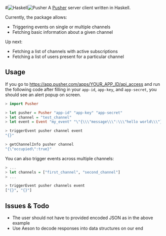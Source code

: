 #![Haskell](https://raw.githubusercontent.com/sidraval/pusher-haskell/master/assets/haskell.png)![Pusher](https://raw.githubusercontent.com/sidraval/pusher-haskell/master/assets/pusher.png)
A [Pusher](http://www.pusher.com) server client written in Haskell.

Currently, the package allows:

* Triggering events on single or multiple channels
* Fetching basic information about a given channel

Up next:

* Fetching a list of channels with active subscriptions
* Fetching a list of users present for a particular channel

## Usage
If you go to https://app.pusher.com/apps/YOUR_APP_ID/api_access and run the
following code after filling in your `app-id`, `app-key`, and `app-secret`, you
should see an alert popup on screen.

```haskell
> import Pusher

> let pusher = Pusher "app-id" "app-key" "app-secret"
> let channel = "test_channel"
> let event = Event "my_event" "\"{\\\"message\\\":\\\"hello world\\\"}\""

> triggerEvent pusher channel event
"{}"

> getChannelInfo pusher channel
"{\"occupied\":true}"
```

You can also trigger events across multiple channels:
```haskell
> ...
> let channels = ["first_channel", "second_channel"]
> ...

> triggerEvent pusher channels event
["{}", "{}"]
```

## Issues & Todo
* The user should not have to provided encoded JSON as in the above example
* Use Aeson to decode responses into data structures on our end
